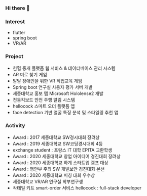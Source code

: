 ### Hi there 👋


### Interest
- flutter 
- spring boot
- VR/AR


### Project
- 헌혈 중개 플랫폼 웹 서비스 & 데이터베이스 관리 시스템 
- AR 미로 찾기 게임
- 발달 장애인을 위한 VR 직업교육 게임 
- Spring boot 연구실 사용자 평가 서버 개발
- 세종대학교 홍보 맵 Microsoft Hololense2 개발
- 전동킥보드 안전 주행 알림 시스템
- hellocock 스마트 오더 플랫폼 앱 
- face detection 기반 얼굴 특징 분석 및 스타일링 추천 앱 


### Activity
- Award : 2017 세종대학교 SW경시대회 장려상
- Award : 2019 세종대학교 SW코딩경시대회 4등
- exchange student : 프랑스 IT 대학 EPITA 교환학생
- Award : 2020 세종대학교 창업 아이디어 경진대회 장려상
- Award : 2020 세종대학교 하계 스타트업 캠프 대상
- Award : 행안부 주최 SW 개발보안 경진대회 본선
- Award : 2020 세종대학교 피칭 대회 우수상
- 세종대학교 VR/AR 연구실 학부연구생 
- 칵테일 키트 smart-order 서비스 hellocock : full-stack developer


